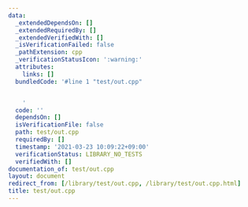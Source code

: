 ```yaml
---
data:
  _extendedDependsOn: []
  _extendedRequiredBy: []
  _extendedVerifiedWith: []
  _isVerificationFailed: false
  _pathExtension: cpp
  _verificationStatusIcon: ':warning:'
  attributes:
    links: []
  bundledCode: '#line 1 "test/out.cpp"


    '
  code: ''
  dependsOn: []
  isVerificationFile: false
  path: test/out.cpp
  requiredBy: []
  timestamp: '2021-03-23 10:09:22+09:00'
  verificationStatus: LIBRARY_NO_TESTS
  verifiedWith: []
documentation_of: test/out.cpp
layout: document
redirect_from: [/library/test/out.cpp, /library/test/out.cpp.html]
title: test/out.cpp
---
```

